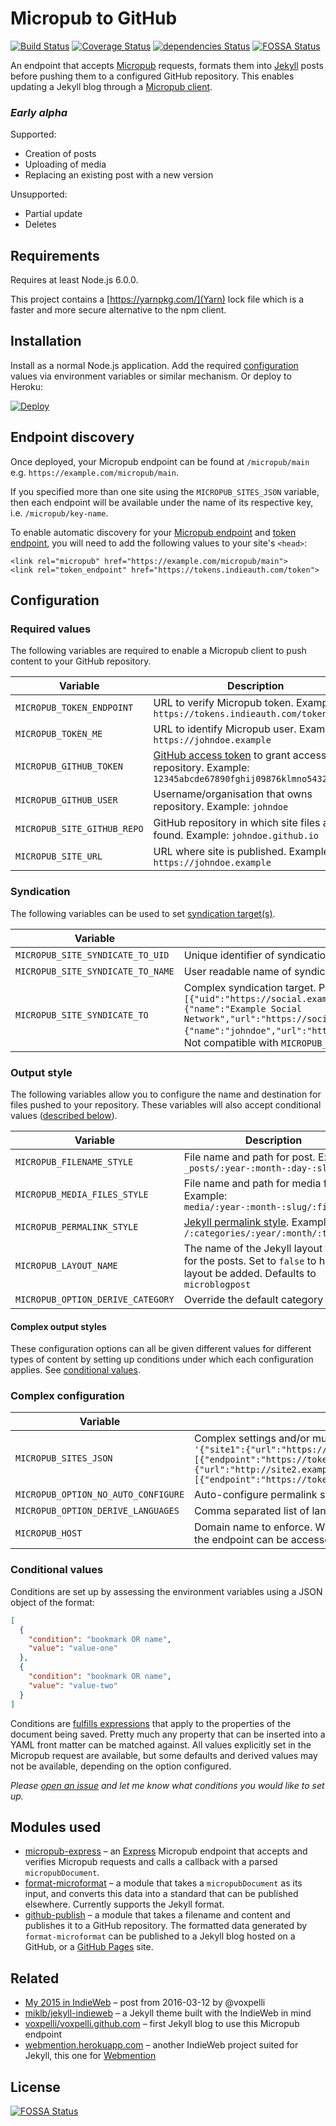# Micropub to GitHub
[![Build Status](https://travis-ci.org/voxpelli/webpage-micropub-to-github.svg?branch=master)](https://travis-ci.org/voxpelli/webpage-micropub-to-github)
[![Coverage Status](https://coveralls.io/repos/github/voxpelli/webpage-micropub-to-github/badge.svg?branch=master)](https://coveralls.io/github/voxpelli/webpage-micropub-to-github?branch=master)
[![dependencies Status](https://david-dm.org/voxpelli/webpage-micropub-to-github/status.svg)](https://david-dm.org/voxpelli/webpage-micropub-to-github)
[![FOSSA Status](https://app.fossa.io/api/projects/git%2Bgithub.com%2Fvoxpelli%2Fwebpage-micropub-to-github.svg?type=shield)](https://app.fossa.io/projects/git%2Bgithub.com%2Fvoxpelli%2Fwebpage-micropub-to-github?ref=badge_shield)

An endpoint that accepts [Micropub](http://micropub.net/) requests, formats them into [Jekyll](http://jekyllrb.com/) posts before pushing them to a configured GitHub repository. This enables updating a Jekyll blog through a [Micropub client](https://indieweb.org/Micropub/Clients).

### _Early alpha_
Supported:
* Creation of posts
* Uploading of media
* Replacing an existing post with a new version

Unsupported:
* Partial update
* Deletes

## Requirements
Requires at least Node.js 6.0.0.

This project contains a [https://yarnpkg.com/](Yarn) lock file which is a faster and more secure alternative to the npm client.

## Installation
Install as a normal Node.js application. Add the required [configuration](#configuration) values via environment variables or similar mechanism. Or deploy to Heroku:

[![Deploy](https://www.herokucdn.com/deploy/button.svg)](https://heroku.com/deploy?template=https://github.com/lildude/webpage-micropub-to-github)

## Endpoint discovery
Once deployed, your Micropub endpoint can be found at `/micropub/main` e.g. `https://example.com/micropub/main`.

If you specified more than one site using the `MICROPUB_SITES_JSON` variable, then each endpoint will be available under the name of its respective key, i.e. `/micropub/key-name`.

To enable automatic discovery for your [Micropub endpoint](https://indieweb.org/micropub#Endpoint_Discovery) and [token endpoint](https://indieweb.org/obtaining-an-access-token#Discovery), you will need to add the following values to your site's `<head>`:

```
<link rel="micropub" href="https://example.com/micropub/main">
<link rel="token_endpoint" href="https://tokens.indieauth.com/token">
```

## Configuration
### Required values
The following variables are required to enable a Micropub client to push content to your GitHub repository.

Variable | Description
-------- | -----------
`MICROPUB_TOKEN_ENDPOINT` | URL to verify Micropub token. Example: `https://tokens.indieauth.com/token`
`MICROPUB_TOKEN_ME` | URL to identify Micropub user. Example: `https://johndoe.example`
`MICROPUB_GITHUB_TOKEN` | [GitHub access token](https://github.com/settings/tokens) to grant access to repository. Example: `12345abcde67890fghij09876klmno54321pqrst`
`MICROPUB_GITHUB_USER` | Username/organisation that owns repository. Example: `johndoe`
`MICROPUB_SITE_GITHUB_REPO` | GitHub repository in which site files are found. Example: `johndoe.github.io`
`MICROPUB_SITE_URL` | URL where site is published. Example: `https://johndoe.example`

### Syndication
The following variables can be used to set [syndication target(s)](https://www.w3.org/TR/micropub/#syndication-targets).

Variable | Description
-------- | -----------
`MICROPUB_SITE_SYNDICATE_TO_UID` | Unique identifier of syndication target. Example: `https://social.example/johndoe`
`MICROPUB_SITE_SYNDICATE_TO_NAME` | User readable name of syndication target. Example: `@johndoe on Example Social Network`
`MICROPUB_SITE_SYNDICATE_TO` | Complex syndication target. Provided as a JSON array, e.g.: `[{"uid":"https://social.example/johndoe","name":"@johndoe on Example Social Network","service":{"name":"Example Social Network","url":"https://social.example/","photo":"https://social.example/icon.png"},"user":{"name":"johndoe","url":"https://social.example/johndoe","photo":"https://social.example/johndoe/photo.jpg"}}]`. Not compatible with `MICROPUB_SITES_JSON`.

### Output style
The following variables allow you to configure the name and destination for files pushed to your repository. These variables will also accept conditional values ([described below](#conditional-values)).

Variable | Description
-------- | -----------
`MICROPUB_FILENAME_STYLE` | File name and path for post.  Example: `_posts/:year-:month-:day-:slug`
`MICROPUB_MEDIA_FILES_STYLE` | File name and path for media files. Example: `media/:year-:month-:slug/:filesslug`
`MICROPUB_PERMALINK_STYLE` | [Jekyll permalink style](http://jekyllrb.com/docs/permalinks/). Example: `/:categories/:year/:month/:title/`
`MICROPUB_LAYOUT_NAME` | The name of the Jekyll layout to use for the posts. Set to `false` to have no layout be added. Defaults to `microblogpost`
`MICROPUB_OPTION_DERIVE_CATEGORY` | Override the default category

#### Complex output styles

These configuration options can all be given different values for different types of content by setting up conditions under which each configuration applies. See [conditional values](#conditional-values).

### Complex configuration
Variable | Description
-------- | -----------
`MICROPUB_SITES_JSON` | Complex settings and/or multiple sites (including their syndication targets) provided as JSON, e.g.: `'{"site1":{"url":"https://site1.example/","github":{"repo":"site1"},"token":[{"endpoint":"https://tokens.indieauth.com/token","me":"https://site1.example/"}]},"site2":{"url":"http://site2.example/","github":{"repo":"site2"},"token":[{"endpoint":"https://tokens.indieauth.com/token","me":"http://site2.example/"}]}}'`
`MICROPUB_OPTION_NO_AUTO_CONFIGURE` | Auto-configure permalink status from the Jekyll repo config. Boolean
`MICROPUB_OPTION_DERIVE_LANGUAGES` | Comma separated list of language codes to auto-detect. Example `eng,swe`
`MICROPUB_HOST` | Domain name to enforce. Will redirect requests to all other domain names and IP addresses that the endpoint can be accessed on.

### Conditional values

Conditions are set up by assessing the environment variables using a JSON object of the format:

```json
[
  {
    "condition": "bookmark OR name",
    "value": "value-one"
  },
  {
    "condition": "bookmark OR name",
    "value": "value-two"
  }
]
```

Conditions are [fulfills expressions](https://github.com/voxpelli/node-fulfills#condition-syntax) that apply to the properties of the document being saved. Pretty much any property that can be inserted into a YAML front matter can be matched against. All values explicitly set in the Micropub request are available, but some defaults and derived values may not be available, depending on the option configured.

_Please [open an issue](https://github.com/voxpelli/webpage-micropub-to-github/issues/new) and let me know what conditions you would like to set up._

## Modules used
* [micropub-express](https://github.com/voxpelli/node-micropub-express) – an [Express](http://expressjs.com/) Micropub endpoint that accepts and verifies Micropub requests and calls a callback with a parsed `micropubDocument`.
* [format-microformat](https://github.com/voxpelli/node-format-microformat) – a module that takes a `micropubDocument` as its input, and converts this data into a standard that can be published elsewhere. Currently supports the Jekyll format.
* [github-publish](https://github.com/voxpelli/node-github-publish) – a module that takes a filename and content and publishes it to a GitHub repository. The formatted data generated by `format-microformat` can be published to a Jekyll blog hosted on a GitHub, or a [GitHub Pages](https://pages.github.com/) site.

## Related
* [My 2015 in IndieWeb](http://voxpelli.com/2016/03/my-2015-in-indieweb/) – post from 2016-03-12 by @voxpelli
* [miklb/jekyll-indieweb](https://github.com/miklb/jekyll-indieweb) – a Jekyll theme built with the IndieWeb in mind
* [voxpelli/voxpelli.github.com](https://github.com/voxpelli/voxpelli.github.com) – first Jekyll blog to use this Micropub endpoint
* [webmention.herokuapp.com](https://webmention.herokuapp.com/) – another IndieWeb project suited for Jekyll, this one for [Webmention](https://indieweb.org/webmention)


## License
[![FOSSA Status](https://app.fossa.io/api/projects/git%2Bgithub.com%2Fvoxpelli%2Fwebpage-micropub-to-github.svg?type=large)](https://app.fossa.io/projects/git%2Bgithub.com%2Fvoxpelli%2Fwebpage-micropub-to-github?ref=badge_large)
